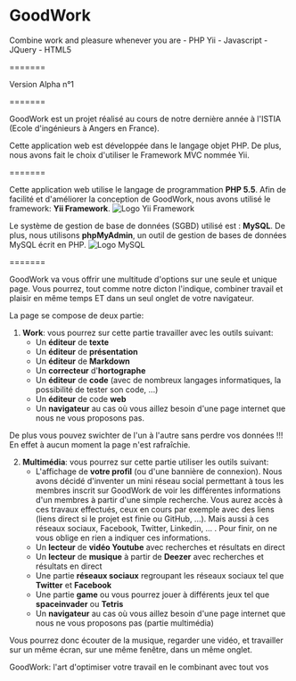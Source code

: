 GoodWork
========

Combine work and pleasure whenever you are - PHP Yii - Javascript - JQuery - HTML5

=======

Version Alpha n°1

=======

GoodWork est un projet réalisé au cours de notre dernière année à l'ISTIA (Ecole d'ingénieurs à Angers en France).

Cette application web est développée dans le langage objet PHP. De plus, nous avons fait le choix d'utiliser le Framework MVC nommée Yii.

=======



Cette application web utilise le langage de programmation **PHP 5.5**. Afin de facilité et d'améliorer la conception de GoodWork, nous avons utilisé le framework: **Yii Framework**.
![Logo Yii Framework](http://static.yiiframework.com/files/logo/yii.png "Logo Yii Framework")


Le  système de gestion de base de données (SGBD) utilisé est : **MySQL**. De plus, nous utilisons **phpMyAdmin**, un outil de gestion de bases de données MySQL écrit en PHP.
![Logo MySQL](http://upload.wikimedia.org/wikipedia/ru/d/d3/Mysql.png "Logo MySQL")



=======


GoodWork va vous offrir une multitude d'options sur une seule et unique page. Vous pourrez, tout comme notre dicton l'indique, combiner travail et plaisir en même temps ET dans un seul onglet de votre navigateur.

La page se compose de deux partie:
 1. **Work**: vous pourrez sur cette partie travailler avec les outils suivant: 
    - Un **éditeur** de **texte** 
    - Un **éditeur** de **présentation**
    - Un **éditeur** de **Markdown**
    - Un **correcteur** d'**hortographe**
    - Un **éditeur** de **code** (avec de nombreux langages informatiques, la possibilité de tester son code, ...)
    - Un **éditeur** de code **web** 
    - Un **navigateur** au cas où vous aillez besoin d'une page internet que nous ne vous proposons pas.


 De plus vous pouvez swichter de l'un à l'autre sans perdre vos données !!! En effet à aucun moment la page n'est rafraîchie.


 2. **Multimédia**: vous pourrez sur cette partie utiliser les outils suivant: 
    - L'affichage de **votre profil** (ou d'une bannière de connexion). Nous avons décidé d'inventer un mini réseau social permettant à tous les membres inscrit sur GoodWork de voir les différentes informations d'un membres à partir d'une simple recherche. Vous aurez accès à ces travaux effectués, ceux en cours par exemple avec des liens (liens direct si le projet est finie ou GitHub, ...). Mais aussi à ces réseaux sociaux, Facebook, Twitter, Linkedin, ... . Pour finir, on ne vous oblige en rien a indiquer ces informations.
    - Un **lecteur** de **vidéo Youtube** avec recherches et résultats en direct 
    - Un **lecteur** de **musique** à partir de **Deezer** avec recherches et résultats en direct 
    - Une partie **réseaux sociaux** regroupant les réseaux sociaux tel que **Twitter** et **Facebook**
    - Une partie **game** ou vous pourrez jouer à différents jeux tel que **spaceinvader** ou **Tetris**
    - Un **navigateur** au cas où vous aillez besoin d'une page internet que nous ne vous proposons pas (partie multimédia)



Vous pourrez donc écouter de la musique, regarder une vidéo, et travailler sur un même écran, sur une même fenêtre, dans un même onglet.

GoodWork: l'art d'optimiser votre travail en le combinant avec tout vos

              

